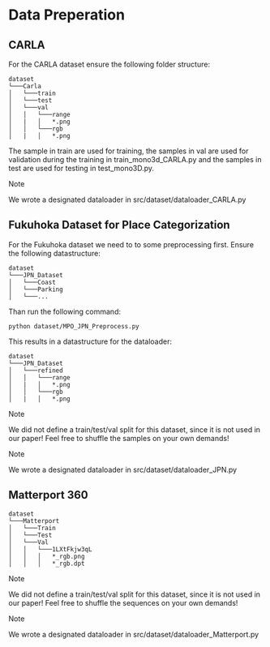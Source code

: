 # Data Preperation
## CARLA
For the CARLA dataset ensure the following folder structure:
```
dataset
└───Carla
│   └───train
│   └───test
│   └───val
│   │   └───range
│   |   │   *.png
│   │   └───rgb
│   |   │   *.png
```
The sample in train are used for training, the samples in val are used for validation during the training in train_mono3d_CARLA.py and the samples in test are used for testing in test_mono3D.py.
> [!NOTE]
> We wrote a designated dataloader in src/dataset/dataloader_CARLA.py
## Fukuhoka Dataset for Place Categorization
For the Fukuhoka dataset we need to to some preprocessing first. Ensure the following datastructure:
```
dataset
└───JPN_Dataset
│   └───Coast
│   └───Parking
│   └───...
```
Than run the following command:
```
python dataset/MPO_JPN_Preprocess.py
```
This results in a datastructure for the dataloader:
```
dataset
└───JPN_Dataset
│   └───refined
│   │   └───range
│   |   │   *.png
│   │   └───rgb
│   |   │   *.png
```
> [!NOTE]
> We did not define a train/test/val split for this dataset, since it is not used in our paper!
> Feel free to shuffle the samples on your own demands!

> [!NOTE]
> We wrote a designated dataloader in src/dataset/dataloader_JPN.py
## Matterport 360
```
dataset
└───Matterport
│   └───Train
│   └───Test
│   └───Val
│   │   └───1LXtFkjw3qL
│   │   │   *_rgb.png
│   │   │   *_rgb.dpt
```
> [!NOTE]
> We did not define a train/test/val split for this dataset, since it is not used in our paper!
> Feel free to shuffle the sequences on your own demands!

> [!NOTE]
> We wrote a designated dataloader in src/dataset/dataloader_Matterport.py
